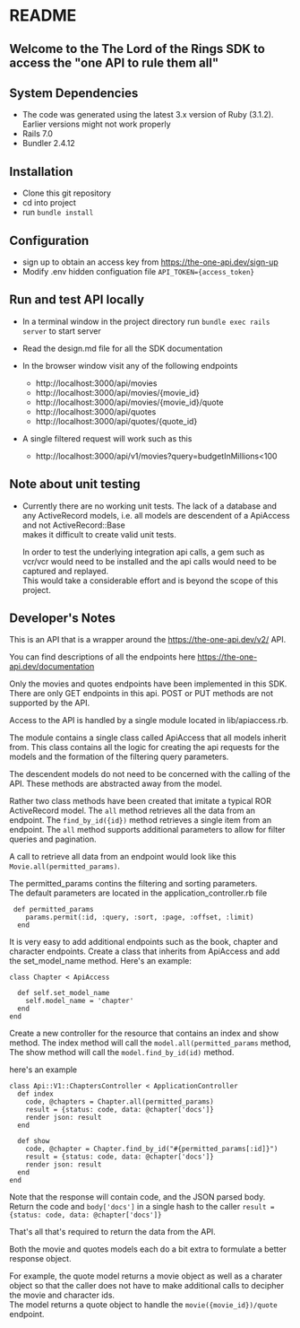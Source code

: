 # README

## Welcome to the The Lord of the Rings SDK to access the "one API to rule them all"

## System Dependencies
 * The code was generated using the latest 3.x version of Ruby (3.1.2).  
   Earlier versions might not work properly
 * Rails 7.0
 * Bundler 2.4.12
   
## Installation
 * Clone this git repository
 * cd into project
 * run `bundle install`

## Configuration
 * sign up to obtain an access key from https://the-one-api.dev/sign-up
 * Modify .env hidden configuation file
        `API_TOKEN={access_token}`

## Run and test API locally
 * In a terminal window in the project directory run `bundle exec rails server` to start server
 * Read the design.md file for  all the SDK documentation
 * In the browser window visit any of the following endpoints
     * http://localhost:3000/api/movies
     * http://localhost:3000/api/movies/{movie_id}
     * http://localhost:3000/api/movies/{movie_id}/quote
     * http://localhost:3000/api/quotes
     * http://localhost:3000/api/quotes/{quote_id}

 * A single filtered request will work such as this
     * http://localhost:3000/api/v1/movies?query=budgetInMillions<100
     
 ## Note about unit testing    
 * Currently there are no working unit tests.  The lack of a database and any ActiveRecord models, i.e. all models are descendent of a ApiAccess and not ActiveRecord::Base  
   makes it difficult to create valid unit tests.    

   In order to test the underlying integration api calls, a gem 
   such as vcr/vcr would need to be installed and the api calls would need to be captured and replayed.  
   This would take a considerable effort and is beyond the scope of this project.  


## Developer's Notes
This is an API that is a wrapper around the https://the-one-api.dev/v2/ API.

You can find descriptions of all the endpoints here https://the-one-api.dev/documentation

Only the movies and quotes endpoints have been implemented in this SDK.  There are only 
GET endpoints in this api.  POST or PUT methods are not supported by the API.

Access to the API is handled by a single module located in lib/apiaccess.rb.  

The module contains a single class called ApiAccess that all models inherit from.  This class contains all the logic for creating the api requests
for the models and the formation of the filtering query parameters.  

The descendent models do not need to be concerned with the calling of the API. These methods are abstracted away from the model. 

Rather two class methods have been created that imitate a typical ROR ActiveRecord model.  The `all` method retrieves all the data from an endpoint. 
The `find_by_id({id})` method retrieves a single item from an endpoint.  The `all` method supports additional parameters to allow for filter queries
and pagination.

A call to retrieve all data from an endpoint would look like this `Movie.all(permitted_params)`. 

The permitted_params contins the filtering and sorting parameters.  
The default parameters are located in the application_controller.rb file

```
 def permitted_params
    params.permit(:id, :query, :sort, :page, :offset, :limit)
  end
```

It is very easy to add additional endpoints such as the book, chapter and character endpoints.
Create a class that inherits from ApiAccess and add the set_model_name method.  Here's an example:
```
class Chapter < ApiAccess

  def self.set_model_name
    self.model_name = 'chapter'
  end
end  
```
Create a new controller for the resource that contains an index and show method.
The index method will call the `model.all(permitted_params` method,  The show method will call the `model.find_by_id(id)` method.

here's an example

```
class Api::V1::ChaptersController < ApplicationController
  def index
    code, @chapters = Chapter.all(permitted_params)
    result = {status: code, data: @chapter['docs']}
    render json: result
  end

  def show
    code, @chapter = Chapter.find_by_id("#{permitted_params[:id]}")
    result = {status: code, data: @chapter['docs']}
    render json: result
  end
end
```
Note that the response will contain code, and the JSON parsed body.  Return the code and `body['docs']` in a single hash to the caller
`result = {status: code, data: @chapter['docs']}`

That's all that's required to return the data from the API.  

Both the movie and quotes models each do a bit extra to formulate 
a better response object.  

For example, the quote model returns a movie object as well as a charater object so that the caller does 
not have to make additional calls to decipher the movie and character ids.  
The model returns a quote object to handle the `movie({movie_id})/quote` endpoint.






